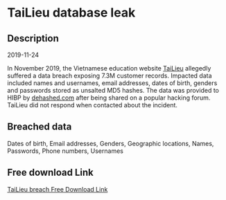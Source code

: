 # TaiLieu database leak

## Description

2019-11-24

In November 2019, the Vietnamese education website <a href="https://tailieu.vn/" target="_blank" rel="noopener">TaiLieu</a> allegedly suffered a data breach exposing 7.3M customer records. Impacted data included names and usernames, email addresses, dates of birth, genders and passwords stored as unsalted MD5 hashes. The data was provided to HIBP by <a href="https://dehashed.com/" target="_blank" rel="noopener">dehashed.com</a> after being shared on a popular hacking forum. TaiLieu did not respond when contacted about the incident.

## Breached data

Dates of birth, Email addresses, Genders, Geographic locations, Names, Passwords, Phone numbers, Usernames

## Free download Link

[TaiLieu breach Free Download Link](https://link-to.net/1229997/167.0438392888245/dynamic/?r=aHR0cHM6Ly93d3cubWVkaWFmaXJlLmNvbS92aWV3LzFwZ0VtRzE0NGo2UlFvay90YWlsaWV1LnZuL2ZpbGU=)